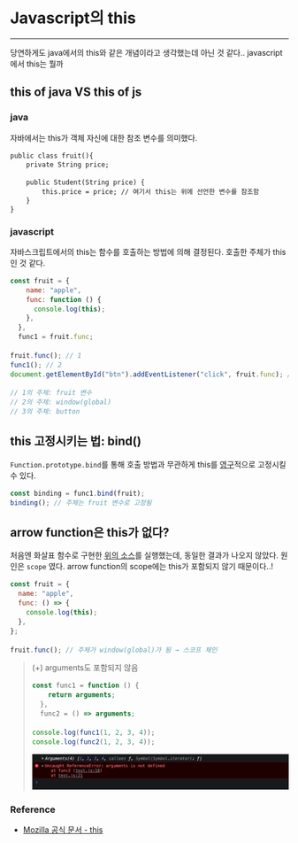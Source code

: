 # Javascript의 this

---

당연하게도 java에서의 this와 같은 개념이라고 생각했는데 아닌 것 같다.. javascript에서 this는 뭘까

## this of java VS this of js

### java

자바에서는 this가 객체 자신에 대한 참조 변수를 의미했다.

```java{2,5}
public class fruit(){
    private String price;

    public Student(String price) {
        this.price = price; // 여기서 this는 위에 선언한 변수를 참조함
    }
}
```

### javascript

자바스크립트에서의 this는 함수를 호출하는 방법에 의해 결정된다. 호출한 주체가 this인 것 같다.

```js
const fruit = {
    name: "apple",
    func: function () {
      console.log(this);
    },
  },
  func1 = fruit.func;

fruit.func(); // 1
func1(); // 2
document.getElementById("btn").addEventListener("click", fruit.func); // 3

// 1의 주체: fruit 변수
// 2의 주체: window(global)
// 3의 주체: button
```

## this 고정시키는 법: bind()

`Function.prototype.bind`를 통해 호출 방법과 무관하게 this를 <u>영구</u>적으로 고정시킬 수 있다.

```js
const binding = func1.bind(fruit);
binding(); // 주체는 fruit 변수로 고정됨
```

## arrow function은 this가 없다?

처음엔 화살표 함수로 구현한 [위의 소스](#javascript)를 실행했는데, 동일한 결과가 나오지 않았다. 원인은 `scope` 였다. arrow function의 scope에는 this가 포함되지 않기 때문이다..!

```js
const fruit = {
  name: "apple",
  func: () => {
    console.log(this);
  },
};

fruit.func(); // 주체가 window(global)가 됨 → 스코프 체인
```

> (+) arguments도 포함되지 않음
>
> ```js
> const func1 = function () {
>     return arguments;
>   },
>   func2 = () => arguments;
>
> console.log(func1(1, 2, 3, 4));
> console.log(func2(1, 2, 3, 4));
> ```
>
> ![arguments_refError](./arrowfunc_arguments_error.png)

### Reference

- [Mozilla 공식 문서 - this](https://developer.mozilla.org/ko/docs/Web/JavaScript/Reference/Operators/this)
